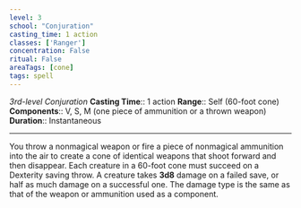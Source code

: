 ```yaml
---
level: 3
school: "Conjuration"
casting_time: 1 action
classes: ['Ranger']
concentration: False
ritual: False
areaTags: [cone]
tags: spell
---
```


_3rd-level Conjuration_
**Casting Time**:: 1 action
**Range**:: Self (60-foot cone)
**Components**:: V, S, M (one piece of ammunition or a thrown weapon)
**Duration**:: Instantaneous

---

You throw a nonmagical weapon or fire a piece of nonmagical ammunition into the air to create a cone of identical weapons that shoot forward and then disappear. Each creature in a 60-foot cone must succeed on a Dexterity saving throw. A creature takes **3d8** damage on a failed save, or half as much damage on a successful one. The damage type is the same as that of the weapon or ammunition used as a component.



